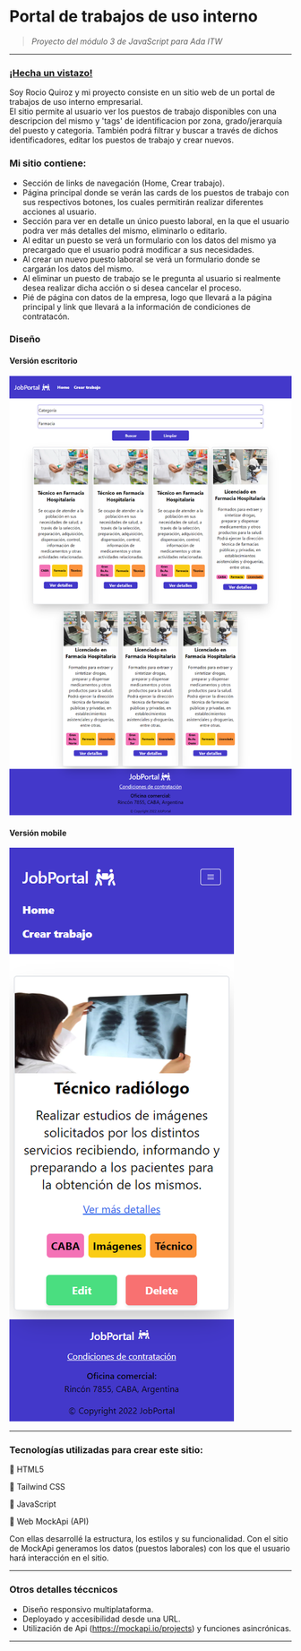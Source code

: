 # Portal de trabajos de uso interno 

> *Proyecto del módulo 3 de JavaScript para Ada ITW*   
---
### [¡Hecha un vistazo!](https://vrocioquiroz.github.io/Tp-Jobs/)

Soy Rocio Quiroz y mi proyecto consiste en un sitio web de un portal de trabajos de uso interno empresarial.    
El sitio permite al usuario ver los puestos de trabajo disponibles con una descripcion del mismo y 'tags' de identificacion por zona, grado/jerarquía del puesto y categoria.
También podrá filtrar y buscar a través de dichos identificadores, editar los puestos de trabajo y crear nuevos.

### Mi sitio contiene: 
- Sección de links de navegación (Home, Crear trabajo).   
- Página principal donde se verán las cards de los puestos de trabajo con sus respectivos botones, los cuales permitirán realizar diferentes acciones al usuario.    
- Sección para ver en detalle un único puesto laboral, en la que el usuario podra ver más detalles del mismo, eliminarlo o editarlo.
- Al editar un puesto se verá un formulario con los datos del mismo ya precargado que el usuario podrá modificar a sus necesidades. 
- Al crear un nuevo puesto laboral se verá un formulario donde se cargarán los datos del mismo.
- Al eliminar un puesto de trabajo se le pregunta al usuario si realmente desea realizar dicha acción o si desea cancelar el proceso.
- Pié de página con datos de la empresa, logo que llevará a la página principal y link que llevará a la información de condiciones de contratacón.


### Diseño

#### Versión escritorio
![Portal de trabajos](img/capture1-JobPortal.png)

#### Versión mobile
![Portal de trabajos responsive](img/capture2-JobPortal.png)

---

### Tecnologías utilizadas para crear este sitio:
:small_orange_diamond:  HTML5

:small_orange_diamond:  Tailwind CSS     

:small_orange_diamond:  JavaScript

:small_orange_diamond: Web MockApi (API) 

Con ellas desarrollé la estructura, los estilos y su funcionalidad. Con el sitio de MockApi generamos los datos (puestos laborales) con los que el usuario hará interacción en el sitio. 

---

### Otros detalles téccnicos

- Diseño responsivo multiplataforma.
- Deployado y accesibilidad desde una URL.
- Utilización de Api (https://mockapi.io/projects) y funciones asincrónicas.  

---
